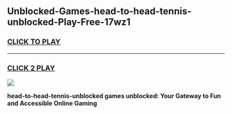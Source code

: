 
## Unblocked-Games-head-to-head-tennis-unblocked-Play-Free-17wz1
<h3>
<a href="https://premium76.site?title=head-to-head-tennis-unblocked&ref=12A">CLICK TO PLAY</a></h3>
<hr>

<h3>
<a href="https://premium76.site?title=head-to-head-tennis-unblocked&ref=12A">CLICK 2 PLAY</a>
  
</h3>

<a href="https://premium76.site?title=head-to-head-tennis-unblocked&ref=12A"><img src="https://clearcache.store/games.png"></a>


**head-to-head-tennis-unblocked games unblocked: Your Gateway to Fun and Accessible Online Gaming**
